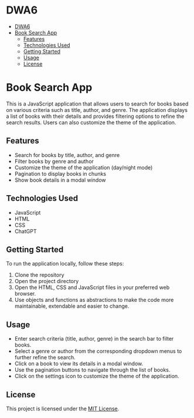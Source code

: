 # DWA6

- [DWA6](#dwa6)
- [Book Search App](#book-search-app)
  - [Features](#features)
  - [Technologies Used](#technologies-used)
  - [Getting Started](#getting-started)
  - [Usage](#usage)
  - [License](#license)


# Book Search App

This is a JavaScript application that allows users to search for books based on various criteria such as title, author, and genre. The application displays a list of books with their details and provides filtering options to refine the search results. Users can also customize the theme of the application.

## Features

- Search for books by title, author, and genre
- Filter books by genre and author
- Customize the theme of the application (day/night mode)
- Pagination to display books in chunks
- Show book details in a modal window

## Technologies Used

- JavaScript
- HTML
- CSS
- ChatGPT
  
## Getting Started

To run the application locally, follow these steps:

1. Clone the repository
2. Open the project directory
3. Open the HTML, CSS and JavaScript files in your preferred web browser.
4. Use objects and functions as abstractions to make the code more maintainable, extendable and easier to change.

## Usage

- Enter search criteria (title, author, genre) in the search bar to filter books.
- Select a genre or author from the corresponding dropdown menus to further refine the search.
- Click on a book to view its details in a modal window.
- Use the pagination buttons to navigate through the list of books.
- Click on the settings icon to customize the theme of the application.

## License

This project is licensed under the [MIT License](LICENSE).

